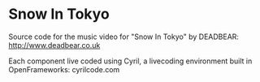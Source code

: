 Snow In Tokyo
===========

Source code for the music video for "Snow In Tokyo" by DEADBEAR: http://www.deadbear.co.uk

Each component live coded using Cyril, a livecoding environment built in OpenFrameworks: cyrilcode.com
